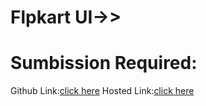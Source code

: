 # Flpkart UI->>
# Sumbission Required:
Github Link:[click here](https://github.com/namishagurunani/Flipkart)
Hosted Link:[click here]()
